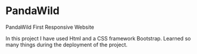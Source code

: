 # PandaWild
PandaWild First Responsive Website

In this project I have used Html and a CSS framework Bootstrap. Learned so many things during the deployment of the project.
